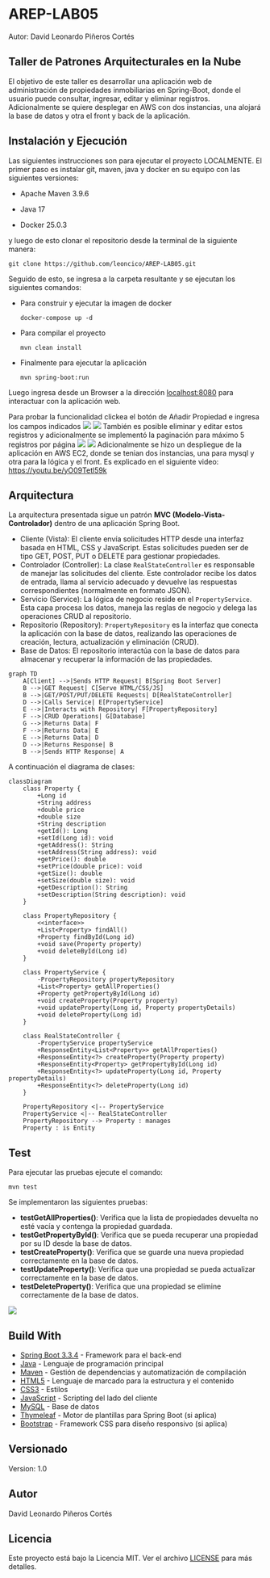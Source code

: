 # AREP-LAB05
Autor: David Leonardo Piñeros Cortés

## Taller de Patrones Arquitecturales en la Nube

El objetivo de este taller es desarrollar una aplicación web de administración de propiedades inmobiliarias en Spring-Boot, donde el usuario puede consultar, ingresar, editar y eliminar registros. Adicionalmente se quiere desplegar en AWS con dos instancias, una alojará la base de datos y otra el front y back de la aplicación.

## Instalación y Ejecución
Las siguientes instrucciones son para ejecutar el proyecto LOCALMENTE. El primer paso es instalar git, maven, java y docker en su equipo con las siguientes versiones:

* Apache Maven 3.9.6

* Java 17

* Docker 25.0.3


y luego de esto clonar el repositorio desde la terminal de la siguiente manera:

```
git clone https://github.com/leoncico/AREP-LAB05.git
```

Seguido de esto, se ingresa a la carpeta resultante y se ejecutan los siguientes comandos:
* Para construir y ejecutar la imagen de docker
	```
	docker-compose up -d
	```
* Para compilar el proyecto
	```
	mvn clean install
	```
* Finalmente para ejecutar la aplicación
	```
	mvn spring-boot:run
	```

Luego ingresa desde un Browser a la dirección [localhost:8080]() para interactuar con la aplicación web.

  

Para probar la funcionalidad clickea el botón de Añadir Propiedad e ingresa los campos indicados
![](img/01.PNG)
![](img/02.PNG)
También es posible eliminar y editar estos registros y adicionalmente se implementó la paginación para máximo 5 registros por página
![](img/04.PNG)
![](img/03.PNG)
Adicionalmente se hizo un despliegue de la aplicación en AWS EC2, donde se tenian dos instancias, una para mysql y otra para la lógica y el front. Es explicado en el siguiente video: 
https://youtu.be/yO09Tetl59k

## Arquitectura
La arquitectura presentada sigue un patrón **MVC (Modelo-Vista-Controlador)** dentro de una aplicación Spring Boot.
* Cliente (Vista): El cliente envía solicitudes HTTP desde una interfaz basada en HTML, CSS y JavaScript. Estas solicitudes pueden ser de tipo GET, POST, PUT o DELETE para gestionar propiedades.
* Controlador (Controller): La clase `RealStateController` es responsable de manejar las solicitudes del cliente. Este controlador recibe los datos de entrada, llama al servicio adecuado y devuelve las respuestas correspondientes (normalmente en formato JSON).
* Servicio (Service): La lógica de negocio reside en el `PropertyService`. Esta capa procesa los datos, maneja las reglas de negocio y delega las operaciones CRUD al repositorio.
* Repositorio (Repository): `PropertyRepository` es la interfaz que conecta la aplicación con la base de datos, realizando las operaciones de creación, lectura, actualización y eliminación (CRUD).
* Base de Datos: El repositorio interactúa con la base de datos para almacenar y recuperar la información de las propiedades.

```mermaid
graph TD
    A[Client] -->|Sends HTTP Request| B[Spring Boot Server]
    B -->|GET Request| C[Serve HTML/CSS/JS]
    B -->|GET/POST/PUT/DELETE Requests| D[RealStateController]
    D -->|Calls Service| E[PropertyService]
    E -->|Interacts with Repository| F[PropertyRepository]
    F -->|CRUD Operations| G[Database]
    G -->|Returns Data| F
    F -->|Returns Data| E
    E -->|Returns Data| D
    D -->|Returns Response| B
    B -->|Sends HTTP Response| A
```
A continuación el diagrama de clases:

```mermaid
classDiagram
    class Property {
        +Long id
        +String address
        +double price
        +double size
        +String description
        +getId(): Long
        +setId(Long id): void
        +getAddress(): String
        +setAddress(String address): void
        +getPrice(): double
        +setPrice(double price): void
        +getSize(): double
        +setSize(double size): void
        +getDescription(): String
        +setDescription(String description): void
    }
    
    class PropertyRepository {
        <<interface>>
        +List<Property> findAll()
        +Property findById(Long id)
        +void save(Property property)
        +void deleteById(Long id)
    }

    class PropertyService {
        -PropertyRepository propertyRepository
        +List<Property> getAllProperties()
        +Property getPropertyById(Long id)
        +void createProperty(Property property)
        +void updateProperty(Long id, Property propertyDetails)
        +void deleteProperty(Long id)
    }

    class RealStateController {
        -PropertyService propertyService
        +ResponseEntity<List<Property>> getAllProperties()
        +ResponseEntity<?> createProperty(Property property)
        +ResponseEntity<Property> getPropertyById(Long id)
        +ResponseEntity<?> updateProperty(Long id, Property propertyDetails)
        +ResponseEntity<?> deleteProperty(Long id)
    }

    PropertyRepository <|-- PropertyService
    PropertyService <|-- RealStateController
    PropertyRepository --> Property : manages
    Property : is Entity
```
## Test
Para ejecutar las pruebas ejecute el comando:
```
mvn test
```
Se implementaron las siguientes pruebas:
-   **testGetAllProperties()**: Verifica que la lista de propiedades devuelta no esté vacía y contenga la propiedad guardada.
-   **testGetPropertyById()**: Verifica que se pueda recuperar una propiedad por su ID desde la base de datos.
-   **testCreateProperty()**: Verifica que se guarde una nueva propiedad correctamente en la base de datos.
-   **testUpdateProperty()**: Verifica que una propiedad se pueda actualizar correctamente en la base de datos.
-   **testDeleteProperty()**: Verifica que una propiedad se elimine correctamente de la base de datos.

![](img/05.PNG)

## Build With
- [Spring Boot 3.3.4](https://spring.io/projects/spring-boot) - Framework para el back-end
- [Java](https://www.java.com/) - Lenguaje de programación principal
- [Maven](https://maven.apache.org/) - Gestión de dependencias y automatización de compilación
- [HTML5](https://developer.mozilla.org/es/docs/Web/HTML) - Lenguaje de marcado para la estructura y el contenido
- [CSS3](https://developer.mozilla.org/es/docs/Web/CSS) - Estilos
- [JavaScript](https://developer.mozilla.org/es/docs/Web/JavaScript) - Scripting del lado del cliente
- [MySQL](https://www.mysql.com/) - Base de datos
- [Thymeleaf](https://www.thymeleaf.org/) - Motor de plantillas para Spring Boot (si aplica)
- [Bootstrap](https://getbootstrap.com/) - Framework CSS para diseño responsivo (si aplica)

## Versionado
Version: 1.0

## Autor
David Leonardo Piñeros Cortés

## Licencia
Este proyecto está bajo la Licencia MIT. Ver el archivo [LICENSE](LICENSE) para más detalles.